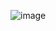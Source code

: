 

![image](https://github.com/PSrujanReddy/OnlineCTF-Writeups/assets/118731259/be92cd23-883e-499a-8064-57a9ef5f5575)
